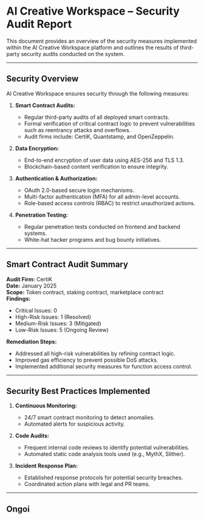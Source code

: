 # AI Creative Workspace – Security Audit Report

This document provides an overview of the security measures implemented within the AI Creative Workspace platform and outlines the results of third-party security audits conducted on the system.

---

## Security Overview

AI Creative Workspace ensures security through the following measures:

1. **Smart Contract Audits:**  
   - Regular third-party audits of all deployed smart contracts.  
   - Formal verification of critical contract logic to prevent vulnerabilities such as reentrancy attacks and overflows.  
   - Audit firms include: CertiK, Quantstamp, and OpenZeppelin.

2. **Data Encryption:**  
   - End-to-end encryption of user data using AES-256 and TLS 1.3.  
   - Blockchain-based content verification to ensure integrity.  

3. **Authentication & Authorization:**  
   - OAuth 2.0-based secure login mechanisms.  
   - Multi-factor authentication (MFA) for all admin-level accounts.  
   - Role-based access controls (RBAC) to restrict unauthorized actions.  

4. **Penetration Testing:**  
   - Regular penetration tests conducted on frontend and backend systems.  
   - White-hat hacker programs and bug bounty initiatives.  

---

## Smart Contract Audit Summary

**Audit Firm:** CertiK  
**Date:** January 2025  
**Scope:** Token contract, staking contract, marketplace contract  
**Findings:**
- Critical Issues: 0  
- High-Risk Issues: 1 (Resolved)  
- Medium-Risk Issues: 3 (Mitigated)  
- Low-Risk Issues: 5 (Ongoing Review)  

**Remediation Steps:**
- Addressed all high-risk vulnerabilities by refining contract logic.  
- Improved gas efficiency to prevent possible DoS attacks.  
- Implemented additional security measures for function access control.

---

## Security Best Practices Implemented

1. **Continuous Monitoring:**  
   - 24/7 smart contract monitoring to detect anomalies.  
   - Automated alerts for suspicious activity.  

2. **Code Audits:**  
   - Frequent internal code reviews to identify potential vulnerabilities.  
   - Automated static code analysis tools used (e.g., MythX, Slither).  

3. **Incident Response Plan:**  
   - Established response protocols for potential security breaches.  
   - Coordinated action plans with legal and PR teams.  

---

## Ongoi
